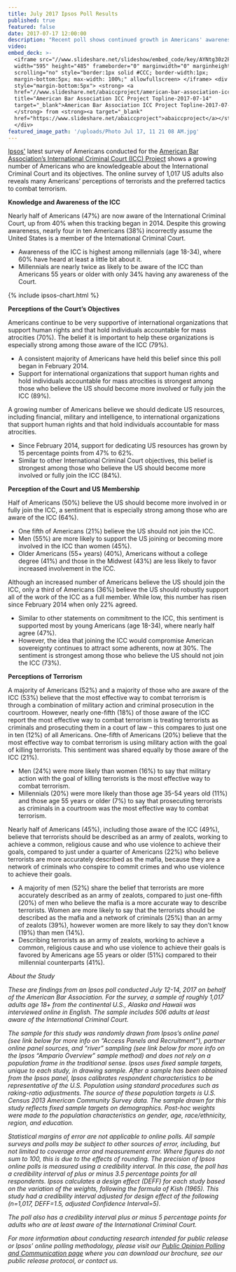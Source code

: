 ```yaml
---
title: July 2017 Ipsos Poll Results
published: true
featured: false
date: 2017-07-17 12:00:00
description: "Recent poll shows continued growth in Americans' awareness of the International Criminal Court (ICC), support for US membership, and support for ICC\_casework. Most Americans also think terrorism should be fought with both the military and the courtroom."
video:
embed_deck: >-
  <iframe src="//www.slideshare.net/slideshow/embed_code/key/AYNtg30z2Pa6kj"
  width="595" height="485" frameborder="0" marginwidth="0" marginheight="0"
  scrolling="no" style="border:1px solid #CCC; border-width:1px;
  margin-bottom:5px; max-width: 100%;" allowfullscreen> </iframe> <div
  style="margin-bottom:5px"> <strong> <a
  href="//www.slideshare.net/abaiccproject/american-bar-association-icc-project-topline20170714"
  title="American Bar Association ICC Project Topline-2017-07-14"
  target="_blank">American Bar Association ICC Project Topline-2017-07-14</a>
  </strong> from <strong><a target="_blank"
  href="https://www.slideshare.net/abaiccproject">abaiccproject</a></strong>
  </div>
featured_image_path: '/uploads/Photo Jul 17, 11 21 08 AM.jpg'
---
```


[Ipsos'](https://www.ipsos.com/en-us) latest survey of Americans conducted for the [American Bar Association’s International Criminal Court (ICC) Project](https://www.aba-icc.org/) shows a growing number of Americans who are knowledgeable about the International Criminal Court and its objectives. The online survey of 1,017 US adults also reveals many Americans’ perceptions of terrorists and the preferred tactics to combat terrorism.

**Knowledge and Awareness of the ICC**

Nearly half of Americans (47%) are now aware of the International Criminal Court, up from 40% when this tracking began in 2014. Despite this growing awareness, nearly four in ten Americans (38%) incorrectly assume the United States is a member of the International Criminal Court.

* Awareness of the ICC is highest among millennials (age 18-34), where 60% have heard at least a little bit about it.
* Millennials are nearly twice as likely to be aware of the ICC than Americans 55 years or older with only 34% having any awareness of the Court.

{% include ipsos-chart.html %}

**Perceptions of the Court’s Objectives**

Americans continue to be very supportive of international organizations that support human rights and that hold individuals accountable for mass atrocities (70%). The belief it is important to help these organizations is especially strong among those aware of the ICC (79%).

* A consistent majority of Americans have held this belief since this poll began in February 2014.
* Support for international organizations that support human rights and hold individuals accountable for mass atrocities is strongest among those who believe the US should become more involved or fully join the ICC (89%).

A growing number of Americans believe we should dedicate US resources, including financial, military and intelligence, to international organizations that support human rights and that hold individuals accountable for mass atrocities.

* Since February 2014, support for dedicating US resources has grown by 15 percentage points from 47% to 62%.
* Similar to other International Criminal Court objectives, this belief is strongest among those who believe the US should become more involved or fully join the ICC (84%).

**Perception of the Court and US Membership**

Half of Americans (50%) believe the US should become more involved in or fully join the ICC, a sentiment that is especially strong among those who are aware of the ICC (64%).

* One fifth of Americans (21%) believe the US should not join the ICC.
* Men (55%) are more likely to support the US joining or becoming more involved in the ICC than women (45%).
* Older Americans (55+ years) (40%), Americans without a college degree (41%) and those in the Midwest (43%) are less likely to favor increased involvement in the ICC.

Although an increased number of Americans believe the US should join the ICC, only a third of Americans (36%) believe the US should robustly support all of the work of the ICC as a full member. While low, this number has risen since February 2014 when only 22% agreed.

* Similar to other statements on commitment to the ICC, this sentiment is supported most by young Americans (age 18-34), where nearly half agree (47%).
* However, the idea that joining the ICC would compromise American sovereignty continues to attract some adherents, now at 30%. The sentiment is strongest among those who believe the US should not join the ICC (73%).

**Perceptions of Terrorism**

A majority of Americans (52%) and a majority of those who are aware of the ICC (53%) believe that the most effective way to combat terrorism is through a combination of military action and criminal prosecution in the courtroom. However, nearly one-fifth (18%) of those aware of the ICC report the most effective way to combat terrorism is treating terrorists as criminals and prosecuting them in a court of law – this compares to just one in ten (12%) of all Americans. One-fifth of Americans (20%) believe that the most effective way to combat terrorism is using military action with the goal of killing terrorists. This sentiment was shared equally by those aware of the ICC (21%).

* Men (24%) were more likely than women (16%) to say that military action with the goal of killing terrorists is the most effective way to combat terrorism.
* Millennials (20%) were more likely than those age 35-54 years old (11%) and those age 55 years or older (7%) to say that prosecuting terrorists as criminals in a courtroom was the most effective way to combat terrorism.

Nearly half of Americans (45%), including those aware of the ICC (49%), believe that terrorists should be described as an army of zealots, working to achieve a common, religious cause and who use violence to achieve their goals, compared to just under a quarter of Americans (22%) who believe terrorists are more accurately described as the mafia, because they are a network of criminals who conspire to commit crimes and who use violence to achieve their goals.

* A majority of men (52%) share the belief that terrorists are more accurately described as an army of zealots, compared to just one-fifth (20%) of men who believe the mafia is a more accurate way to describe terrorists. Women are more likely to say that the terrorists should be described as the mafia and a network of criminals (25%) than an army of zealots (39%), however women are more likely to say they don’t know (19%) than men (14%).
* Describing terrorists as an army of zealots, working to achieve a common, religious cause and who use violence to achieve their goals is favored by Americans age 55 years or older (51%) compared to their millennial counterparts (41%).

*About the Study*

*These are findings from an Ipsos poll conducted July 12-14, 2017 on behalf of the American Bar Association. For the survey, a sample of roughly 1,017 adults age 18+ from the continental U.S., Alaska and Hawaii was interviewed online in English. The sample includes 506 adults at least aware of the International Criminal Court.*

*The sample for this study was randomly drawn from Ipsos’s online panel (see link below for more info on “Access Panels and Recruitment”), partner online panel sources, and “river” sampling (see link below for more info on the Ipsos “Ampario Overview” sample method) and does not rely on a population frame in the traditional sense. Ipsos uses fixed sample targets, unique to each study, in drawing sample. After a sample has been obtained from the Ipsos panel, Ipsos calibrates respondent characteristics to be representative of the U.S. Population using standard procedures such as raking-ratio adjustments. The source of these population targets is U.S. Census 2013 American Community Survey data. The sample drawn for this study reflects fixed sample targets on demographics. Post-hoc weights were made to the population characteristics on gender, age, race/ethnicity, region, and education.*

*Statistical margins of error are not applicable to online polls. All sample surveys and polls may be subject to other sources of error, including, but not limited to coverage error and measurement error. Where figures do not sum to 100, this is due to the effects of rounding. The precision of Ipsos online polls is measured using a credibility interval. In this case, the poll has a credibility interval of plus or minus 3.5 percentage points for all respondents. Ipsos calculates a design effect (DEFF) for each study based on the variation of the weights, following the formula of Kish (1965). This study had a credibility interval adjusted for design effect of the following (n=1,017, DEFF=1.5, adjusted Confidence Interval=5).*

*The poll also has a credibility interval plus or minus 5 percentage points for adults who are at least aware of the International Criminal Court.*

*For more information about conducting research intended for public release or Ipsos’ online polling methodology, please visit our [Public Opinion Polling and Communication page](https://www.ipsos.com/en-us/public-opinion-polling-and-communication-research) where you can download our brochure, see our public release protocol, or contact us.*